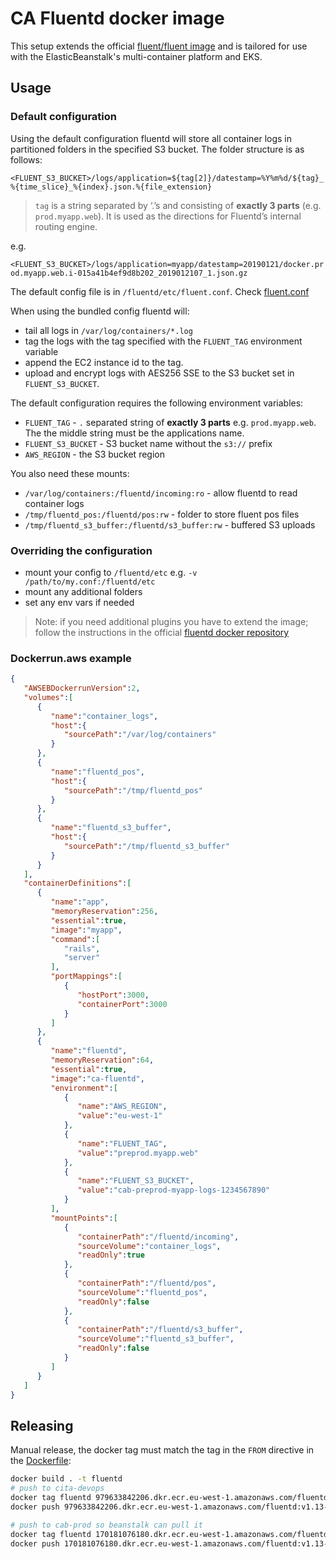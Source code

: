 # CA Fluentd docker image

This setup extends the official [fluent/fluent image](https://hub.docker.com/r/fluent/fluentd/) and is tailored for use with the ElasticBeanstalk's multi-container platform and EKS.


## Usage

### Default configuration

Using the default configuration fluentd will store all container logs in partitioned folders in the specified S3 bucket. The folder structure is as follows:

`<FLUENT_S3_BUCKET>/logs/application=${tag[2]}/datestamp=%Y%m%d/${tag}_%{time_slice}_%{index}.json.%{file_extension}`

> `tag` is a string separated by ‘.’s and consisting of **exactly 3 parts** (e.g. `prod.myapp.web`). It is used as the directions for Fluentd’s internal routing engine.

e.g.

`<FLUENT_S3_BUCKET>/logs/application=myapp/datestamp=20190121/docker.prod.myapp.web.i-015a41b4ef9d8b202_2019012107_1.json.gz` 

The default config file is in `/fluentd/etc/fluent.conf`.
Check [fluent.conf](./fluent.conf)

When using the bundled config fluentd will:

- tail all logs in `/var/log/containers/*.log`
- tag the logs with the tag specified with the `FLUENT_TAG` environment variable
- append the EC2 instance id to the tag. 
- upload and encrypt logs with AES256 SSE to the S3 bucket set in `FLUENT_S3_BUCKET`.

The default configuration requires the following environment variables: 

- `FLUENT_TAG` - `.` separated string of **exactly 3 parts** e.g. `prod.myapp.web`. The the middle string must be the applications name.
- `FLUENT_S3_BUCKET` - S3 bucket name without the `s3://` prefix
- `AWS_REGION` - the S3 bucket region

You also need these mounts:

- `/var/log/containers:/fluentd/incoming:ro` - allow fluentd to read container logs
- `/tmp/fluentd_pos:/fluentd/pos:rw` - folder to store fluent pos files
- `/tmp/fluentd_s3_buffer:/fluentd/s3_buffer:rw` - buffered S3 uploads

### Overriding the configuration

- mount your config to `/fluentd/etc` e.g. `-v /path/to/my.conf:/fluentd/etc`
- mount any additional folders
- set any env vars if needed

> Note: if you need additional plugins you have to extend the image; follow the instructions in the official  [fluentd docker repository](https://hub.docker.com/r/fluent/fluentd/)

### Dockerrun.aws example


```json
{
   "AWSEBDockerrunVersion":2,
   "volumes":[
      {
         "name":"container_logs",
         "host":{
            "sourcePath":"/var/log/containers"
         }
      },
      {
         "name":"fluentd_pos",
         "host":{
            "sourcePath":"/tmp/fluentd_pos"
         }
      },
      {
         "name":"fluentd_s3_buffer",
         "host":{
            "sourcePath":"/tmp/fluentd_s3_buffer"
         }
      }
   ],
   "containerDefinitions":[
      {
         "name":"app",
         "memoryReservation":256,
         "essential":true,
         "image":"myapp",
         "command":[
            "rails",
            "server"
         ],
         "portMappings":[
            {
               "hostPort":3000,
               "containerPort":3000
            }
         ]
      },
      {
         "name":"fluentd",
         "memoryReservation":64,
         "essential":true,
         "image":"ca-fluentd",
         "environment":[
            {
               "name":"AWS_REGION",
               "value":"eu-west-1"
            },
            {
               "name":"FLUENT_TAG",
               "value":"preprod.myapp.web"
            },
            {
               "name":"FLUENT_S3_BUCKET",
               "value":"cab-preprod-myapp-logs-1234567890"
            }
         ],
         "mountPoints":[
            {
               "containerPath":"/fluentd/incoming",
               "sourceVolume":"container_logs",
               "readOnly":true
            },
            {
               "containerPath":"/fluentd/pos",
               "sourceVolume":"fluentd_pos",
               "readOnly":false
            },
            {
               "containerPath":"/fluentd/s3_buffer",
               "sourceVolume":"fluentd_s3_buffer",
               "readOnly":false
            }
         ]
      }
   ]
}
```

## Releasing

Manual release, the docker tag must match the tag in the `FROM` directive in the [Dockerfile](./Dockerfile):

```bash
docker build . -t fluentd
# push to cita-devops
docker tag fluentd 979633842206.dkr.ecr.eu-west-1.amazonaws.com/fluentd:v1.13-1
docker push 979633842206.dkr.ecr.eu-west-1.amazonaws.com/fluentd:v1.13-1

# push to cab-prod so beanstalk can pull it
docker tag fluentd 170181076180.dkr.ecr.eu-west-1.amazonaws.com/fluentd:v1.13-1
docker push 170181076180.dkr.ecr.eu-west-1.amazonaws.com/fluentd:v1.13-1
```
